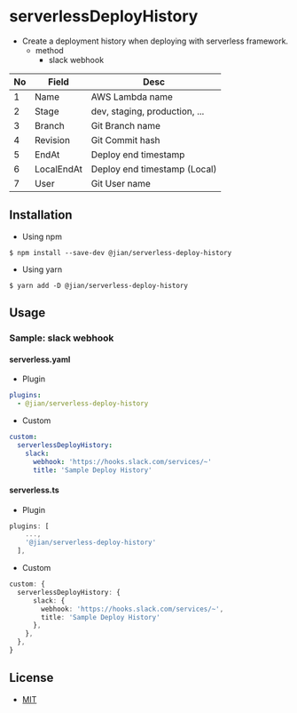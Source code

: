 # serverlessDeployHistory
- Create a deployment history when deploying with serverless framework.
  + method
    - slack webhook

| No | Field | Desc |
| --- | --- | --- |
| 1 | Name | AWS Lambda name | 
| 2 | Stage | dev, staging, production, ... |
| 3 | Branch | Git Branch name |
| 4 | Revision | Git Commit hash | 
| 5 | EndAt | Deploy end timestamp | 
| 6 | LocalEndAt | Deploy end timestamp (Local) | 
| 7 | User | Git User name | 

## Installation
- Using npm
```shell
$ npm install --save-dev @jian/serverless-deploy-history
```

- Using yarn
```shell
$ yarn add -D @jian/serverless-deploy-history
```

## Usage
### Sample: slack webhook
#### serverless.yaml
- Plugin
```yaml
plugins:
  - @jian/serverless-deploy-history
```

- Custom
```yaml
custom:
  serverlessDeployHistory:
    slack:
      webhook: 'https://hooks.slack.com/services/~'
      title: 'Sample Deploy History'
```

#### serverless.ts
- Plugin
```typescript
plugins: [
    ...,
    '@jian/serverless-deploy-history'
  ],
```

- Custom
```typescript
custom: {
  serverlessDeployHistory: {
      slack: {
        webhook: 'https://hooks.slack.com/services/~',
        title: 'Sample Deploy History'
      },
    },
  },
}
```

## License
- [MIT](./LICENSE)
